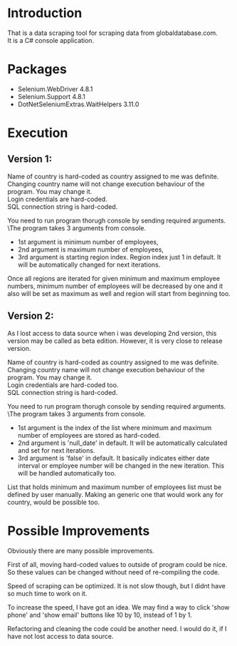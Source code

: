 # Introduction
That is a data scraping tool for scraping data from globaldatabase.com.\
It is a C# console application.

# Packages
* Selenium.WebDriver 4.8.1
* Selenium.Support 4.8.1
* DotNetSeleniumExtras.WaitHelpers 3.11.0

# Execution

## Version 1:
Name of country is hard-coded as country assigned to me was definite. Changing country name will not change execution behaviour of the program. You may change it.\
Login credentials are hard-coded.\
SQL connection string is hard-coded.

You need to run program thorugh console by sending required arguments.
\The program takes 3 arguments from console. 
* 1st argument is minimum number of employees,
* 2nd argument is maximum number of employees,
* 3rd argument is starting region index. Region index just 1 in default. It will be automatically changed for next iterations.

Once all regions are iterated for given minimum and maximum employee numbers, 
minimum number of employees will be decreased by one and it also will be set as maximum as well and region will start from beginning too.

## Version 2:
As I lost access to data source when i was developing 2nd version, this version may be called as beta edition.
However, it is very close to release version.

Name of country is hard-coded as country assigned to me was definite. Changing country name will not change execution behaviour of the program. You may change it.\
Login credentials are hard-coded too.\
SQL connection string is hard-coded.

You need to run program thorugh console by sending required arguments.
\The program takes 3 arguments from console. 
* 1st argument is the index of the list where minimum and maximum number of employees are stored as hard-coded.
* 2nd argument is 'null_date' in default. It will be automatically calculated and set for next iterations.
* 3rd argument is 'false' in default. It basically indicates either date interval or employee number will be changed in the new iteration. This will be handled automatically too.

List that holds minimum and maximum number of employees list must be defined by user manually. 
Making an generic one that would work any for country, would be possible too.

# Possible Improvements
Obviously there are many possible improvements.

First of all, moving hard-coded values to outside of program could be nice. So these values can be changed without need of re-compiling the code.

Speed of scraping can be optimized. It is not slow though, but I didnt have so much time to work on it.

To increase the speed, I have got an idea. We may find a way to click 'show phone' and 'show email' buttons like 10 by 10, instead of 1 by 1.

Refactoring and cleaning the code could be another need. I would do it, if I have not lost access to data source.